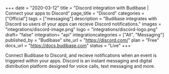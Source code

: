 +++
date = "2020-03-12"
title = "Discord integration with Budibase | Connect your apps to Discord"
page_title = "Discord"
categories = ["Official"] 
tags = ["messaging"] 
description = "Budibase integrates with Discord so users of your apps can recieve Discord notifications."
images = "integrations/discord-image.png"
logo = "integrations/discord-logo.png"
draft= "false"
integration= "api"
integrationcategories = ["All", "Messaging"]
published_by = "Budibase"
site_url = "https://discord.com/"
plan = "Free"
docs_url = "https://docs.budibase.com"
status = "Live" 
+++

Connect Budibase to Discord, and recieve notifications when an event is triggered within your apps. Discord is an instant messaging and digital distribution platform designed for voice calls, text messaging and more.